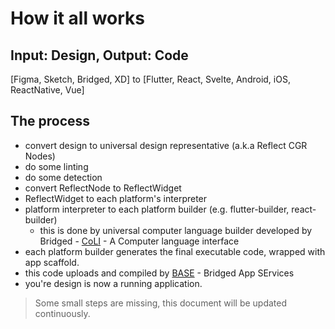 # How it all works

## Input: Design, Output: Code

[Figma, Sketch, Bridged, XD] to [Flutter, React, Svelte, Android, iOS, ReactNative, Vue]

## The process

- convert design to universal design representative (a.k.a Reflect CGR Nodes)
- do some linting
- do some detection
- convert ReflectNode to ReflectWidget
- ReflectWidget to each platform's interpreter
- platform interpreter to each platform builder (e.g. flutter-builder, react-builder)
  - this is done by universal computer language builder developed by Bridged - [CoLI](https://coli.codes) - A Computer language interface
- each platform builder generates the final executable code, wrapped with app scaffold.
- this code uploads and compiled by [BASE](https://github.com/bridgedxyz/base) - Bridged App SErvices
- you're design is now a running application.

> Some small steps are missing, this document will be updated continuously.

